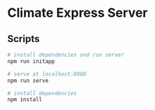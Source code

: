 # Climate Express Server

## Scripts

``` bash
# install dependencies and run server
npm run initapp

# serve at localhost:8080
npm run serve

# install dependencies
npm install
```